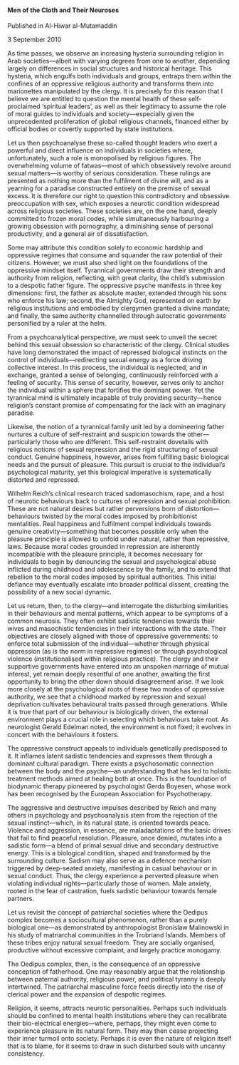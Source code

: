 <h4>Men of the Cloth and Their Neuroses</h4>

Published in Al-Hiwar al-Mutamaddin

3 September 2010

As time passes, we observe an increasing hysteria surrounding religion in Arab societies—albeit with varying degrees from one to another, depending largely on differences in social structures and historical heritage. This hysteria, which engulfs both individuals and groups, entraps them within the confines of an oppressive religious authority and transforms them into marionettes manipulated by the clergy. It is precisely for this reason that I believe we are entitled to question the mental health of these self-proclaimed ‘spiritual leaders’, as well as their legitimacy to assume the role of moral guides to individuals and society—especially given the unprecedented proliferation of global religious channels, financed either by official bodies or covertly supported by state institutions.

Let us then psychoanalyse these so-called thought leaders who exert a powerful and direct influence on individuals in societies where, unfortunately, such a role is monopolised by religious figures. The overwhelming volume of fatwas—most of which obsessively revolve around sexual matters—is worthy of serious consideration. These rulings are presented as nothing more than the fulfilment of divine will, and as a yearning for a paradise constructed entirely on the premise of sexual excess. It is therefore our right to question this contradictory and obsessive preoccupation with sex, which exposes a neurotic condition widespread across religious societies. These societies are, on the one hand, deeply committed to frozen moral codes, while simultaneously harbouring a growing obsession with pornography, a diminishing sense of personal productivity, and a general air of dissatisfaction.

Some may attribute this condition solely to economic hardship and oppressive regimes that consume and squander the raw potential of their citizens. However, we must also shed light on the foundations of the oppressive mindset itself. Tyrannical governments draw their strength and authority from religion, reflecting, with great clarity, the child’s submission to a despotic father figure. The oppressive psyche manifests in three key dimensions: first, the father as absolute master, extended through his sons who enforce his law; second, the Almighty God, represented on earth by religious institutions and embodied by clergymen granted a divine mandate; and finally, the same authority channelled through autocratic governments personified by a ruler at the helm.

From a psychoanalytical perspective, we must seek to unveil the secret behind this sexual obsession so characteristic of the clergy. Clinical studies have long demonstrated the impact of repressed biological instincts on the control of individuals—redirecting sexual energy as a force driving collective interest. In this process, the individual is neglected, and in exchange, granted a sense of belonging, continuously reinforced with a feeling of security. This sense of security, however, serves only to anchor the individual within a sphere that fortifies the dominant power. Yet the tyrannical mind is ultimately incapable of truly providing security—hence religion’s constant promise of compensating for the lack with an imaginary paradise.

Likewise, the notion of a tyrannical family unit led by a domineering father nurtures a culture of self-restraint and suspicion towards the other—particularly those who are different. This self-restraint dovetails with religious notions of sexual repression and the rigid structuring of sexual conduct. Genuine happiness, however, arises from fulfilling basic biological needs and the pursuit of pleasure. This pursuit is crucial to the individual’s psychological maturity, yet this biological imperative is systematically distorted and repressed.

Wilhelm Reich’s clinical research traced sadomasochism, rape, and a host of neurotic behaviours back to cultures of repression and sexual prohibition. These are not natural desires but rather perversions born of distortion—behaviours twisted by the moral codes imposed by prohibitionist mentalities. Real happiness and fulfilment compel individuals towards genuine creativity—something that becomes possible only when the pleasure principle is allowed to unfold under natural, rather than repressive, laws. Because moral codes grounded in repression are inherently incompatible with the pleasure principle, it becomes necessary for individuals to begin by denouncing the sexual and psychological abuse inflicted during childhood and adolescence by the family, and to extend that rebellion to the moral codes imposed by spiritual authorities. This initial defiance may eventually escalate into broader political dissent, creating the possibility of a new social dynamic.

Let us return, then, to the clergy—and interrogate the disturbing similarities in their behaviours and mental patterns, which appear to be symptoms of a common neurosis. They often exhibit sadistic tendencies towards their wives and masochistic tendencies in their interactions with the state. Their objectives are closely aligned with those of oppressive governments: to enforce total submission of the individual—whether through physical oppression (as is the norm in repressive regimes) or through psychological violence (institutionalised within religious practice). The clergy and their supportive governments have entered into an unspoken marriage of mutual interest, yet remain deeply resentful of one another, awaiting the first opportunity to bring the other down should disagreement arise. If we look more closely at the psychological roots of these two modes of oppressive authority, we see that a childhood marked by repression and sexual deprivation cultivates behavioural traits passed through generations. While it is true that part of our behaviour is biologically driven, the external environment plays a crucial role in selecting which behaviours take root. As neurologist Gerald Edelman noted, the environment is not fixed; it evolves in concert with the behaviours it fosters.

The oppressive construct appeals to individuals genetically predisposed to it. It inflames latent sadistic tendencies and expresses them through a dominant cultural paradigm. There exists a psychosomatic connection between the body and the psyche—an understanding that has led to holistic treatment methods aimed at healing both at once. This is the foundation of biodynamic therapy pioneered by psychologist Gerda Boyesen, whose work has been recognised by the European Association for Psychotherapy.

The aggressive and destructive impulses described by Reich and many others in psychology and psychoanalysis stem from the rejection of the sexual instinct—which, in its natural state, is oriented towards peace. Violence and aggression, in essence, are maladaptations of the basic drives that fail to find peaceful resolution. Pleasure, once denied, mutates into a sadistic form—a blend of primal sexual drive and secondary destructive energy. This is a biological condition, shaped and transformed by the surrounding culture. Sadism may also serve as a defence mechanism triggered by deep-seated anxiety, manifesting in casual behaviour or in sexual conduct. Thus, the clergy experience a perverted pleasure when violating individual rights—particularly those of women. Male anxiety, rooted in the fear of castration, fuels sadistic behaviour towards female partners.

Let us revisit the concept of patriarchal societies where the Oedipus complex becomes a sociocultural phenomenon, rather than a purely biological one—as demonstrated by anthropologist Bronislaw Malinowski in his study of matriarchal communities in the Trobriand Islands. Members of these tribes enjoy natural sexual freedom. They are socially organised, productive without excessive complaint, and largely practice monogamy.

The Oedipus complex, then, is the consequence of an oppressive conception of fatherhood. One may reasonably argue that the relationship between paternal authority, religious power, and political tyranny is deeply intertwined. The patriarchal masculine force feeds directly into the rise of clerical power and the expansion of despotic regimes.

Religion, it seems, attracts neurotic personalities. Perhaps such individuals should be confined to mental health institutions where they can recalibrate their bio-electrical energies—where, perhaps, they might even come to experience pleasure in its natural form. They may then cease projecting their inner turmoil onto society. Perhaps it is even the nature of religion itself that is to blame, for it seems to draw in such disturbed souls with uncanny consistency.